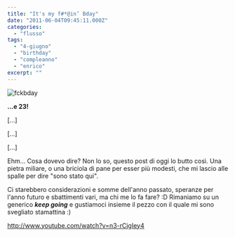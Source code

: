 ```yaml
---
title: "It's my f#*@in’ Bday"
date: "2011-06-04T09:45:11.000Z"
categories: 
  - "flusso"
tags: 
  - "4-giugno"
  - "birthday"
  - "compleanno"
  - "enrico"
excerpt: ""
---
```


![](https://enricodeleo.s3.eu-south-1.amazonaws.com/uploads/2011/06/fckbday-565x289.png" "fckbday")

**...e 23!**

\[...\]

\[...\]

\[...\]

Ehm... Cosa dovevo dire? Non lo so, questo post di oggi lo butto così. Una pietra miliare, o una briciola di pane per esser più modesti, che mi lascio alle spalle per dire "sono stato qui".

Ci starebbero considerazioni e somme dell'anno passato, speranze per l'anno futuro e sbattimenti vari, ma chi me lo fa fare? :D Rimaniamo su un generico **_keep going_** e gustiamoci insieme il pezzo con il quale mi sono svegliato stamattina :)

http://www.youtube.com/watch?v=n3-rCjgIey4
